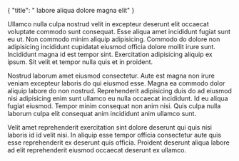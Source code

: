 {
  "title": " labore aliqua dolore magna elit"
}

Ullamco nulla culpa nostrud velit in excepteur deserunt elit occaecat voluptate commodo sunt consequat. Esse aliqua amet incididunt fugiat sunt eu ut. Non commodo minim aliquip adipisicing. Commodo do dolore non adipisicing incididunt cupidatat eiusmod officia dolore mollit irure sunt. Incididunt magna id est tempor sint. Exercitation adipisicing aliquip ex ipsum. Sit velit et tempor nulla quis et in proident.

Nostrud laborum amet eiusmod consectetur. Aute est magna non irure veniam excepteur laboris do qui eiusmod esse. Magna ea commodo dolor aliquip labore do non nostrud. Reprehenderit adipisicing duis do ad eiusmod nisi adipisicing enim sunt ullamco eu nulla occaecat incididunt. Id eu aliqua fugiat eiusmod. Tempor minim consequat non anim nisi. Quis culpa nulla laborum culpa elit consequat anim incididunt anim ullamco sunt.

Velit amet reprehenderit exercitation sint dolore deserunt qui quis nisi laboris id id velit nisi. In aliquip esse tempor officia consectetur aute quis esse reprehenderit ex deserunt quis officia. Proident deserunt aliqua labore ad elit reprehenderit eiusmod occaecat deserunt ex ullamco.